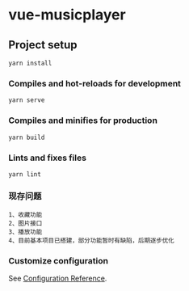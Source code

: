 # vue-musicplayer

## Project setup
```
yarn install
```

### Compiles and hot-reloads for development
```
yarn serve
```

### Compiles and minifies for production
```
yarn build
```

### Lints and fixes files
```
yarn lint
```

### 现存问题
```
1、收藏功能
2、图片接口
3、播放功能
4、目前基本项目已搭建，部分功能暂时有缺陷，后期逐步优化
```

### Customize configuration
See [Configuration Reference](https://cli.vuejs.org/config/).
